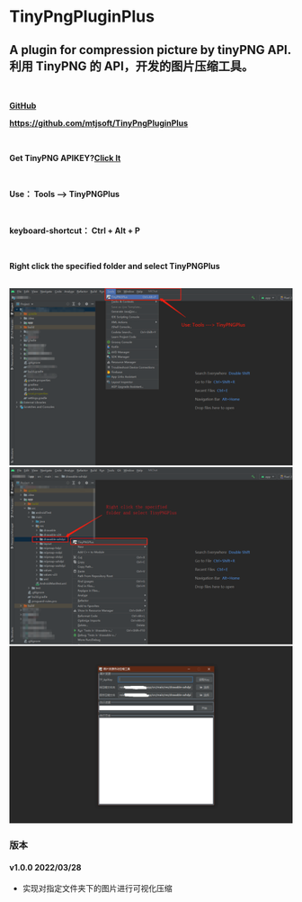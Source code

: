 # TinyPngPluginPlus

<h2>A plugin for compression picture by tinyPNG API. 利用 TinyPNG 的 API，开发的图片压缩工具。</h2>
      <br/>
      <p>
      <b><a href="https://github.com/mtjsoft/TinyPngPluginPlus">GitHub</a></b>
      </p>
      <p>
      <b><a href="https://github.com/mtjsoft/TinyPngPluginPlus">https://github.com/mtjsoft/TinyPngPluginPlus</a></b>
      </p>
      <br/>
      <p><b>Get TinyPNG  APIKEY?</b><b><a href="https://tinypng.com/developers">Click It</a></b></p>
      <br/>
      <p><b>Use： Tools --> TinyPNGPlus </b></p>
      <br/>
      <p><b>keyboard-shortcut： Ctrl + Alt + P </b></p>
      <br/>
      <p><b>Right click the specified folder and select TinyPNGPlus</b></p>
      <br/>
      <img src="https://raw.githubusercontent.com/mtjsoft/TinyPngPluginPlus/master/images/tools.png" alt="Use" />
      <br/>
      <img src="https://raw.githubusercontent.com/mtjsoft/TinyPngPluginPlus/master/images/right_click.png" alt="Use" />
      <br/>
      <img src="https://raw.githubusercontent.com/mtjsoft/TinyPngPluginPlus/master/images/running.png" alt="Use" />
      <br/>

### 版本
<p>
<h4>v1.0.0 2022/03/28</h4>
<ul>
<li>实现对指定文件夹下的图片进行可视化压缩</li>
</ul>
</p>
